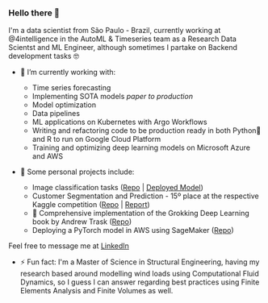 ### Hello there :bearded_person:

I'm a data scientist from São Paulo - Brazil, currently working at @4intelligence in the AutoML & Timeseries team as a Research Data Scientst and ML Engineer, although sometimes I partake on Backend development tasks :nerd_face:


- 🔭 I’m currently working with:
  -  Time series forecasting
  -  Implementing SOTA models *paper to production*
  -  Model optimization
  -  Data pipelines
  -  ML applications on Kubernetes with Argo Workflows
  -  Writing  and refactoring code to be production ready in both Python:snake: and R to run on Google Cloud Platform
  - Training and optimizing deep learning models on Microsoft Azure and AWS

  
- :art: Some personal projects include:
  - Image classification tasks ([Repo](https://github.com/zaterka/CarModelClassifier) | [Deployed Model](https://car-classiflier.herokuapp.com/))
  - Customer Segmentation and Prediction - 15º place at the respective Kaggle competition ([Repo](https://github.com/zaterka/Customer-Acquisition-Arvato-Bertelsmann) | [Report](https://github.com/zaterka/Customer-Acquisition-Arvato-Bertelsmann/raw/main/Udacity-Capstone_Project-PedroZaterka.pdf))
  - :construction: Comprehensive implementation of the Grokking Deep Learning book by Andrew Trask ([Repo](https://github.com/zaterka/ML-studies-and-examples/blob/main/Studies_Deep_Learning_from_scratch_Grokking_Deep_Learning.ipynb))
  - Deploying a PyTorch model in AWS using SageMaker ([Repo](https://github.com/zaterka/MachineLearningEngineerNanoDegree/tree/main/Project%201%20-%20Deploying%20Sentiment%20Analysis%20with%20PyTorch%20in%20AWS))


Feel free to message me at [LinkedIn](https://www.linkedin.com/in/pedrozaterka/)

- ⚡ Fun fact: I'm a Master of Science in Structural Engineering, having my research based around modelling wind loads using Computational Fluid Dynamics, so I guess I can answer regarding best practices using Finite Elements Analysis and Finite Volumes as well. 


<!--
**zaterka/zaterka** is a ✨ _special_ ✨ repository because its `README.md` (this file) appears on your GitHub profile.

Here are some ideas to get you started:

- 🔭 I’m currently working on ...
- 🌱 I’m currently learning ...
- 👯 I’m looking to collaborate on ...
- 🤔 I’m looking for help with ...
- 💬 Ask me about ...
- 📫 How to reach me: ...
- 😄 Pronouns: ...
- ⚡ Fun fact: ...
-->

